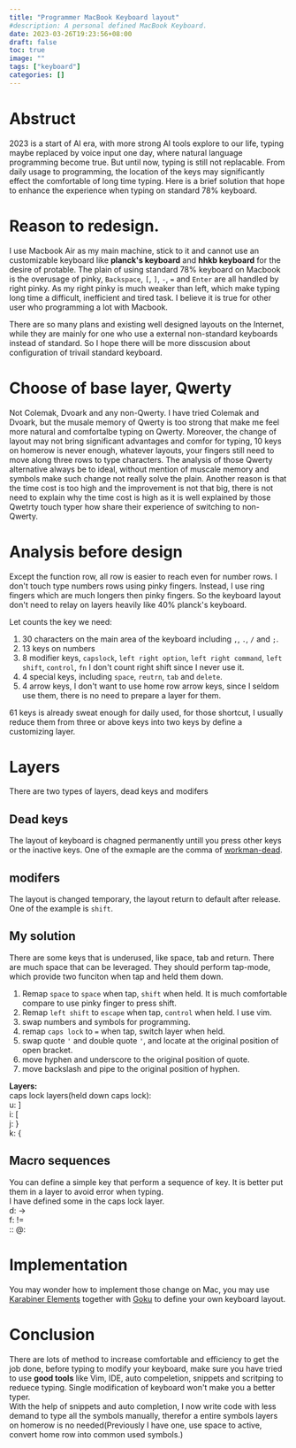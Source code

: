 ```yaml
---
title: "Programmer MacBook Keyboard layout"
#description: A personal defined MacBook Keyboard.
date: 2023-03-26T19:23:56+08:00
draft: false
toc: true
image: ""
tags: ["keyboard"]
categories: []
---
```


# Abstruct
2023 is a start of AI era, with more strong AI tools explore to our life, typing 
maybe replaced by voice input one day, where natural language programming become 
true. But until now, typing is still not replacable. From daily usage to 
programming, the location of the keys may significantly effect the comfortable 
of long time typing. Here is a brief solution that hope to enhance the 
experience when typing on standard 78% keyboard.

# Reason to redesign.
I use Macbook Air as my main machine, stick to it and cannot use an customizable 
keyboard like **planck's keyboard** and **hhkb keyboard** for the desire of 
protable. The plain of using standard 78% keyboard on Macbook is the overusage 
of pinky, `Backspace`, `[`, `]`, `-`, `=` and `Enter` are all handled by right 
pinky. As my right pinky is much weaker than left, which make typing long time a 
difficult, inefficient and tired task. I believe it is true for other user who 
programming a lot with Macbook.

There are so many plans and existing well designed layouts on the Internet, 
while they are mainly for one who use a external non-standard keyboards instead 
of standard. So I hope there will be more disscusion about configuration of 
trivail standard keyboard.

# Choose of base layer, Qwerty
Not Colemak, Dvoark and any non-Qwerty. I have tried Colemak and Dvoark, but the 
musale memory of Qwerty is too strong that make me feel more natural and 
comfortalbe typing on Qwerty. Moreover, the change of layout may not bring 
significant advantages and comfor for typing, 10 keys on homerow is never 
enough, whatever layouts, your fingers still need to move along three rows to 
type characters. The analysis of those Qwerty alternative always be to ideal, 
without mention of muscale memory and symbols make such change not really solve 
the plain. Another reason is that the time cost is too high and the improvement 
is not that big, there is not need to explain why the time cost is high as it is 
well explained by those Qwetrty touch typer how share their experience of 
switching to non-Qwerty.

# Analysis before design
Except the function row, all row is easier to reach even for number rows. I 
don't touch type numbers rows using pinky fingers. Instead, I use ring fingers 
which are much longers then pinky fingers. So the keyboard layout don't need to 
relay on layers heavily like 40% planck's keyboard.

Let counts the key we need:
1. 30 characters on the main area of the keyboard including `,`, `.`, `/` and 
   `;`.
2. 13 keys on numbers
3. 8 modifier keys, `capslock`, `left right option`, `left right command`, `left 
   shift`, `control`, `fn` I don't count right shift since I never use it.
4. 4 special keys, including `space`, `reutrn`, `tab` and `delete`.
5. 4 arrow keys, I don't want to use home row arrow keys, since I seldom use 
   them, there is no need to prepare a layer for them.

61 keys is already sweat enough for daily used, for those shortcut, I usually 
reduce them from three or above keys into two keys by define a customizing 
layer.

# Layers
There are two types of layers, dead keys and modifers

## Dead keys
The layout of keyboard is chagned permanently untill you press other keys or the 
inactive keys. One of the exmaple are the comma of 
[workman-dead](https://github.com/workman-layout/Workman/tree/master/mac).

## modifers
The layout is changed temporary, the layout return to default after release. One 
of the example is `shift`.

## My solution
There are some keys that is underused, like space, tab and return. There are 
much space that can be leveraged. They should perform tap-mode, which provide 
two funciton when tap and held them down.
1. Remap `space` to `space` when tap, `shift` when held.
    It is much comfortable compare to use pinky finger to press shift.
2. Remap `left shift` to `escape` when tap, `control` when held. I use vim.
3. swap numbers and symbols for programming.
4. remap `caps lock` to `=` when tap, switch layer when held.
5. swap quote `'` and double quote `'`, and locate at the original position of 
   open bracket.
6. move hyphen and underscore to the original position of quote.
7. move backslash and pipe to the original position of hyphen.

**Layers:**<br>
caps lock layers(held down caps lock):<br>
u: ]<br>
i: [<br>
j: }<br>
k: {<br>

## Macro sequences
You can define a simple key that perform a sequence of key. It is better put 
them in a layer to avoid error when typing.<br>
I have defined some in the caps lock layer.<br>
d: -><br>
f: !=<br>
:: @:<br>

# Implementation
You may wonder how to implement those change on Mac, you may use [Karabiner 
Elements](https://karabiner-elements.pqrs.org/) together with 
[Goku](https://github.com/yqrashawn/GokuRakuJoudo) to define your own keyboard 
layout.

# Conclusion
There are lots of method to increase comfortable and efficiency to get the job 
done, before typing to modify your keyboard, make sure you have tried to use 
**good tools** like Vim, IDE, auto compeletion, snippets and scritping to 
reduece typing. Single modification of keyboard won't make you a better typer.  
With the help of snippets and auto completion, I now write code with less demand 
to type all the symbols manually, therefor a entire symbols layers on homerow is 
no needed(Previously I have one, use space to active, convert home row into 
common used symbols.)

